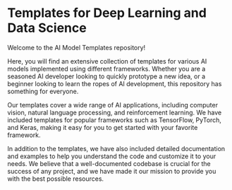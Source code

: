 # Templates for Deep Learning and Data Science

Welcome to the AI Model Templates repository!

Here, you will find an extensive collection of templates for various AI models implemented using different frameworks. Whether you are a seasoned AI developer looking to quickly prototype a new idea, or a beginner looking to learn the ropes of AI development, this repository has something for everyone.

Our templates cover a wide range of AI applications, including computer vision, natural language processing, and reinforcement learning. We have included templates for popular frameworks such as TensorFlow, PyTorch, and Keras, making it easy for you to get started with your favorite framework.

In addition to the templates, we have also included detailed documentation and examples to help you understand the code and customize it to your needs. We believe that a well-documented codebase is crucial for the success of any project, and we have made it our mission to provide you with the best possible resources.
